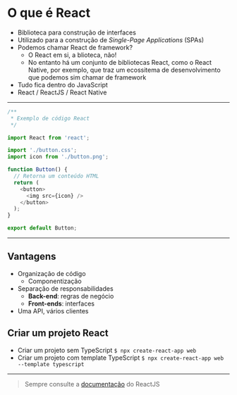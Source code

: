 # O que é React

- Biblioteca para construção de interfaces
- Utilizado para a construção de _Single-Page Applications_ (SPAs)
- Podemos chamar React de framework?
  - O React em si, a blioteca, não!
  - No entanto há um conjunto de bibliotecas React, como o React Native, por exemplo, que traz um ecossitema de desenvolvimento que podemos sim chamar de framework
- Tudo fica dentro do JavaScript
- React / ReactJS / React Native

---

```js
/**
 * Exemplo de código React
 */

import React from 'react';

import './button.css';
import icon from './button.png';

function Button() {
  // Retorna um conteúdo HTML
  return (
    <button>
      <img src={icon} />
    </button>
  );
}

export default Button;
```

---

## Vantagens

- Organização de código
  - Componentização
- Separação de responsabilidades
  - **Back-end**: regras de negócio
  - **Front-ends**: interfaces
- Uma API, vários clientes

## Criar um projeto React

- Criar um projeto sem TypeScript `$ npx create-react-app web`
- Criar um projeto com template TypeScript `$ npx create-react-app web --template typescript`

---

> Sempre consulte a [documentação](http://reactjs.org) do ReactJS
